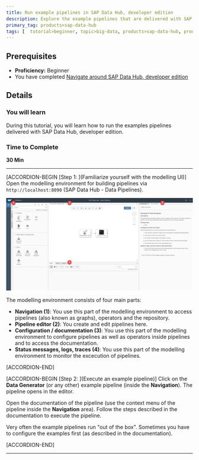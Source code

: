 ```yaml
---
title: Run example pipelines in SAP Data Hub, developer edition
description: Explore the example pipelines that are delivered with SAP Data Hub, developer edition.
primary_tag: products>sap-data-hub
tags: [  tutorial>beginner, topic>big-data, products>sap-data-hub, products>sap-vora ]
---
```


## Prerequisites  
 - **Proficiency:** Beginner
 - You have completed [Navigate around SAP Data Hub, developer edition](https://www.sap.com/developer/tutorials/datahub-docker-navigation.html)

## Details
### You will learn  
During this tutorial, you will learn how to run the examples pipelines delivered with SAP Data Hub, developer edition.

### Time to Complete
**30 Min**

---

[ACCORDION-BEGIN [Step 1: ](Familiarize yourself with the modelling UI)]
Open the modelling environment for building pipelines via `http://localhost:8090` (SAP Data Hub - Data Pipelines).

![picture_01](./datahub-docker-examples_01.png)  

The modelling environment consists of four main parts:
 - **Navigation (1)**: You use this part of the modelling environment to access pipelines (also known as graphs), operators and the repository.
 - **Pipeline editor (2)**: You create and edit pipelines here.
 - **Configuration / documentation (3)**: You use this part of the modelling environment to configure pipelines as well as operators inside pipelines and to access the documentation.
 - **Status messages, logs, traces (4)**: You use this part of the modelling environment to monitor the excecution of pipelines.

[ACCORDION-END]

[ACCORDION-BEGIN [Step 2: ](Execute an example pipeline)]
Click on the **Data Generator** (or any other) example pipeline (inside the **Navigation**). The pipeline opens in the editor.

Open the documentation of the pipeline (use the context menu of the pipeline inside the **Navigation** area). Follow the steps described in the documentation to execute the pipeline.

Very often the example pipelines run "out of the box". Sometimes you have to configure the examples first (as described in the documentation).

[ACCORDION-END]

---
